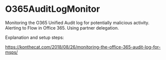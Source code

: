 # O365AuditLogMonitor
Monitoring the O365 Unified Audit log for potentially malicious activity. Alerting to Flow in Office 365. Using partner delegation.

Explanation and setup steps: 

https://konthecat.com/2018/08/26/monitoring-the-office-365-audit-log-for-msps/
